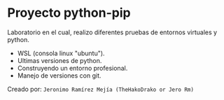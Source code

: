 # Proyecto python-pip

Laboratorio en el cual, realizo diferentes pruebas de entornos virtuales y python.
- WSL (consola linux "ubuntu").
- Ultimas versiones de python.
- Construyendo un entorno profesional.
- Manejo de versiones con git.

Creado por: `Jeronimo Ramírez Mejía (TheHakoDrako or Jero Rm)`
